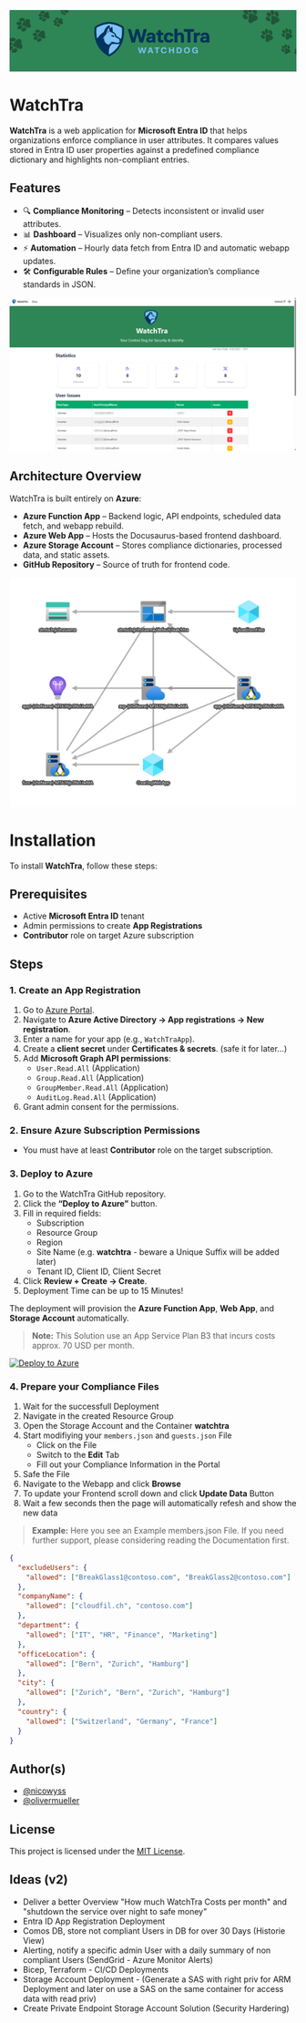 ![Banner](webapp/img/watchtra-github-banner.png)

# WatchTra

**WatchTra** is a web application for **Microsoft Entra ID** that helps organizations enforce compliance in user attributes. It compares values stored in Entra ID user properties against a predefined compliance dictionary and highlights non-compliant entries.

## Features

- 🔍 **Compliance Monitoring** – Detects inconsistent or invalid user attributes.  
- 📊 **Dashboard** – Visualizes only non-compliant users.  
- ⚡ **Automation** – Hourly data fetch from Entra ID and automatic webapp updates.  
- 🛠 **Configurable Rules** – Define your organization’s compliance standards in JSON.  

![Landingpage](webapp/img/watchtra-landingpage.png)

## Architecture Overview

WatchTra is built entirely on **Azure**:

- **Azure Function App** – Backend logic, API endpoints, scheduled data fetch, and webapp rebuild.  
- **Azure Web App** – Hosts the Docusaurus-based frontend dashboard.  
- **Azure Storage Account** – Stores compliance dictionaries, processed data, and static assets.  
- **GitHub Repository** – Source of truth for frontend code.  

![Landingpage](webapp/img/watchtra-architecture.png)

# Installation

To install **WatchTra**, follow these steps:

## Prerequisites

- Active **Microsoft Entra ID** tenant  
- Admin permissions to create **App Registrations**  
- **Contributor** role on target Azure subscription  

## Steps

### 1. Create an App Registration

1. Go to [Azure Portal](https://portal.azure.com).  
2. Navigate to **Azure Active Directory → App registrations → New registration**.  
3. Enter a name for your app (e.g., `WatchTraApp`).  
4. Create a **client secret** under **Certificates & secrets**. (safe it for later...)
5. Add **Microsoft Graph API permissions**:  
   - `User.Read.All` (Application)  
   - `Group.Read.All` (Application) 
   - `GroupMember.Read.All` (Application) 
   - `AuditLog.Read.All` (Application)  
6. Grant admin consent for the permissions.  

### 2. Ensure Azure Subscription Permissions

- You must have at least **Contributor** role on the target subscription.  

### 3. Deploy to Azure

1. Go to the WatchTra GitHub repository.  
2. Click the **“Deploy to Azure”** button.  
3. Fill in required fields:  
   - Subscription  
   - Resource Group
   - Region
   - Site Name (e.g. **watchtra** - beware a Unique Suffix will be added later)  
   - Tenant ID, Client ID, Client Secret  
4. Click **Review + Create → Create**.
5. Deployment Time can be up to 15 Minutes!  

The deployment will provision the **Azure Function App**, **Web App**, and **Storage Account** automatically.
> **Note:** This Solution use an App Service Plan B3 that incurs costs approx. 70 USD per month.

[![Deploy to Azure](https://aka.ms/deploytoazurebutton)](https://func-watchtra-tracker.azurewebsites.net/api/tracker)

### 4. Prepare your Compliance Files

1. Wait for the successfull Deployment
2. Navigate in the created Resource Group
3. Open the Storage Account and the Container **watchtra**
4. Start modifiying your `members.json` and `guests.json` File
   - Click on the File
   - Switch to the **Edit** Tab
   - Fill out your Compliance Information in the Portal
5. Safe the File
6. Navigate to the Webapp and click **Browse**
7. To update your Frontend scroll down and click **Update Data** Button
8. Wait a few seconds then the page will automatically refesh and show the new data

> **Example:** Here you see an Example members.json File. If you need further support, please considering reading the Documentation first.

```json
{
  "excludeUsers": {
    "allowed": ["BreakGlass1@contoso.com", "BreakGlass2@contoso.com"]
  },
  "companyName": {
    "allowed": ["cloudfil.ch", "contoso.com"]
  },
  "department": {
    "allowed": ["IT", "HR", "Finance", "Marketing"]
  },
  "officeLocation": {
    "allowed": ["Bern", "Zurich", "Hamburg"]
  },
  "city": {
    "allowed": ["Zurich", "Bern", "Zurich", "Hamburg"]
  },
  "country": {
    "allowed": ["Switzerland", "Germany", "France"]
  }
}
```

## Author(s)  

- [@nicowyss](https://github.com/nicowyss)  
- [@olivermueller](https://github.com/oliver-mueller-cc)  

## License  

This project is licensed under the [MIT License](LICENSE).  

## Ideas (v2)
- Deliver a better Overview "How much WatchTra Costs per month" and "shutdown the service over night to safe money"
- Entra ID App Registration Deployment
- Comos DB, store not compliant Users in DB for over 30 Days (Historie View)
- Alerting, notify a specific admin User with a daily summary of non compliant Users (SendGrid - Azure Monitor Alerts)
- Bicep, Terraform -  CI/CD Deployments
- Storage Account Deployment - (Generate a SAS with right priv for ARM Deployment and later on use a SAS on the same container for access data with read priv)
- Create Private Endpoint Storage Account Solution (Security Hardering)






